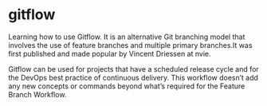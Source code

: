 # gitflow
Learning how to use Gitflow. It is an alternative Git branching model that involves the use of feature branches
and multiple primary branches.It was first published and made popular by Vincent Driessen at nvie.

Gitflow can be used for projects that have a scheduled release cycle and for the DevOps best practice of continuous delivery. This workflow doesn’t add any new concepts or commands beyond what’s required for the Feature Branch Workflow. 
